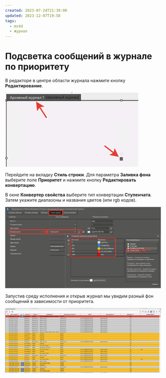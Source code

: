 ```yaml
---
created: 2023-07-24T21:39:00
updated: 2023-12-07T19:58
tags:
  - ms4d
  - журнал
---
```

# Подсветка сообщений в журнале по приоритету

В редакторе в центре области журнала нажмите кнопку **Редактирование**.

![](_файлы/469208.png)

Перейдите на вкладку **Стиль строки**. Для параметра **Заливка фона** выберите поле **Приоритет** и нажмите кнопку **Редактировать конвертацию**.

В окне **Конвертер свойства** выберите тип конвертации **Ступенчата**. Затем укажите диапазоны и названия цветов (или rgb кодов).

![](_файлы/481135.png)

Запустив среду исполнения и открыв журнал мы увидим разный фон сообщений в зависимости от приоритета.

![](_файлы/469207.png)
